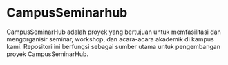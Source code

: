 # CampusSeminarhub
CampusSeminarHub adalah proyek yang bertujuan untuk memfasilitasi dan mengorganisir seminar, workshop, dan acara-acara akademik di kampus kami. Repositori ini berfungsi sebagai sumber utama untuk pengembangan proyek CampusSeminarHub.
